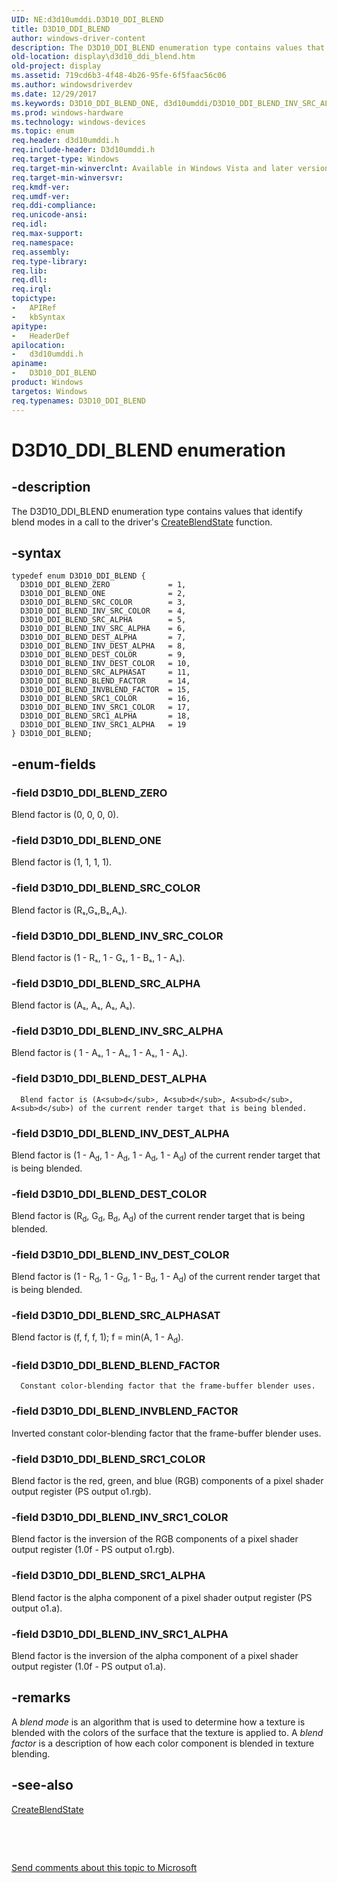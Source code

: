 ```yaml
---
UID: NE:d3d10umddi.D3D10_DDI_BLEND
title: D3D10_DDI_BLEND
author: windows-driver-content
description: The D3D10_DDI_BLEND enumeration type contains values that identify blend modes in a call to the driver's CreateBlendState function.
old-location: display\d3d10_ddi_blend.htm
old-project: display
ms.assetid: 719cd6b3-4f48-4b26-95fe-6f5faac56c06
ms.author: windowsdriverdev
ms.date: 12/29/2017
ms.keywords: D3D10_DDI_BLEND_ONE, d3d10umddi/D3D10_DDI_BLEND_INV_SRC_ALPHA, d3d10umddi/D3D10_DDI_BLEND_DEST_ALPHA, d3d10umddi/D3D10_DDI_BLEND_INV_SRC1_COLOR, d3d10umddi/D3D10_DDI_BLEND_SRC1_COLOR, D3D10_DDI_BLEND_INV_SRC1_ALPHA, D3D10_DDI_BLEND_SRC_ALPHA, d3d10umddi/D3D10_DDI_BLEND_INV_SRC_COLOR, D3D10_DDI_BLEND_DEST_ALPHA, d3d10umddi/D3D10_DDI_BLEND_SRC_COLOR, D3D10_DDI_BLEND_INV_SRC_COLOR, d3d10umddi/D3D10_DDI_BLEND_INV_DEST_COLOR, d3d10umddi/D3D10_DDI_BLEND_ONE, d3d10umddi/D3D10_DDI_BLEND_SRC_ALPHASAT, D3D10_DDI_BLEND_SRC_ALPHASAT, d3d10umddi/D3D10_DDI_BLEND, D3D10_DDI_BLEND enumeration [Display Devices], D3D10_DDI_BLEND_INV_SRC1_COLOR, D3D10_DDI_BLEND_BLEND_FACTOR, D3D10_DDI_BLEND_INV_DEST_COLOR, d3d10umddi/D3D10_DDI_BLEND_BLEND_FACTOR, D3D10_DDI_BLEND_ZERO, d3d10umddi/D3D10_DDI_BLEND_ZERO, D3D10_DDI_BLEND_SRC1_COLOR, UMDisplayDriver_Dx10param_Structs_de092af6-e6a8-4772-af32-b92d2afcea79.xml, D3D10_DDI_BLEND_SRC1_ALPHA, d3d10umddi/D3D10_DDI_BLEND_INV_SRC1_ALPHA, D3D10_DDI_BLEND, d3d10umddi/D3D10_DDI_BLEND_INV_DEST_ALPHA, D3D10_DDI_BLEND_SRC_COLOR, d3d10umddi/D3D10_DDI_BLEND_INVBLEND_FACTOR, D3D10_DDI_BLEND_INV_SRC_ALPHA, display.d3d10_ddi_blend, D3D10_DDI_BLEND_INVBLEND_FACTOR, d3d10umddi/D3D10_DDI_BLEND_DEST_COLOR, D3D10_DDI_BLEND_DEST_COLOR, D3D10_DDI_BLEND_INV_DEST_ALPHA, d3d10umddi/D3D10_DDI_BLEND_SRC1_ALPHA, d3d10umddi/D3D10_DDI_BLEND_SRC_ALPHA
ms.prod: windows-hardware
ms.technology: windows-devices
ms.topic: enum
req.header: d3d10umddi.h
req.include-header: D3d10umddi.h
req.target-type: Windows
req.target-min-winverclnt: Available in Windows Vista and later versions of the Windows operating systems.
req.target-min-winversvr: 
req.kmdf-ver: 
req.umdf-ver: 
req.ddi-compliance: 
req.unicode-ansi: 
req.idl: 
req.max-support: 
req.namespace: 
req.assembly: 
req.type-library: 
req.lib: 
req.dll: 
req.irql: 
topictype:
-	APIRef
-	kbSyntax
apitype:
-	HeaderDef
apilocation:
-	d3d10umddi.h
apiname:
-	D3D10_DDI_BLEND
product: Windows
targetos: Windows
req.typenames: D3D10_DDI_BLEND
---
```


# D3D10_DDI_BLEND enumeration


## -description


The D3D10_DDI_BLEND enumeration type contains values that identify blend modes in a call to the driver's <a href="..\d3d10umddi\nc-d3d10umddi-pfnd3d10ddi_createblendstate.md">CreateBlendState</a> function.


## -syntax


````
typedef enum D3D10_DDI_BLEND { 
  D3D10_DDI_BLEND_ZERO             = 1,
  D3D10_DDI_BLEND_ONE              = 2,
  D3D10_DDI_BLEND_SRC_COLOR        = 3,
  D3D10_DDI_BLEND_INV_SRC_COLOR    = 4,
  D3D10_DDI_BLEND_SRC_ALPHA        = 5,
  D3D10_DDI_BLEND_INV_SRC_ALPHA    = 6,
  D3D10_DDI_BLEND_DEST_ALPHA       = 7,
  D3D10_DDI_BLEND_INV_DEST_ALPHA   = 8,
  D3D10_DDI_BLEND_DEST_COLOR       = 9,
  D3D10_DDI_BLEND_INV_DEST_COLOR   = 10,
  D3D10_DDI_BLEND_SRC_ALPHASAT     = 11,
  D3D10_DDI_BLEND_BLEND_FACTOR     = 14,
  D3D10_DDI_BLEND_INVBLEND_FACTOR  = 15,
  D3D10_DDI_BLEND_SRC1_COLOR       = 16,
  D3D10_DDI_BLEND_INV_SRC1_COLOR   = 17,
  D3D10_DDI_BLEND_SRC1_ALPHA       = 18,
  D3D10_DDI_BLEND_INV_SRC1_ALPHA   = 19
} D3D10_DDI_BLEND;
````


## -enum-fields




### -field D3D10_DDI_BLEND_ZERO

Blend factor is (0, 0, 0, 0).


### -field D3D10_DDI_BLEND_ONE

Blend factor is (1, 1, 1, 1).


### -field D3D10_DDI_BLEND_SRC_COLOR

Blend factor is (Rₛ,Gₛ,Bₛ,Aₛ).


### -field D3D10_DDI_BLEND_INV_SRC_COLOR

Blend factor is (1 - Rₛ, 1 - Gₛ, 1 - Bₛ, 1 - Aₛ). 


### -field D3D10_DDI_BLEND_SRC_ALPHA

Blend factor is (Aₛ, Aₛ, Aₛ, Aₛ). 


### -field D3D10_DDI_BLEND_INV_SRC_ALPHA

Blend factor is ( 1 - Aₛ, 1 - Aₛ, 1 - Aₛ, 1 - Aₛ). 


### -field D3D10_DDI_BLEND_DEST_ALPHA


      Blend factor is (A<sub>d</sub>, A<sub>d</sub>, A<sub>d</sub>, A<sub>d</sub>) of the current render target that is being blended. 
     


### -field D3D10_DDI_BLEND_INV_DEST_ALPHA

Blend factor is (1 - A<sub>d</sub>, 1 - A<sub>d</sub>, 1 - A<sub>d</sub>, 1 - A<sub>d</sub>) of the current render target that is being blended. 


### -field D3D10_DDI_BLEND_DEST_COLOR

Blend factor is (R<sub>d</sub>, G<sub>d</sub>, B<sub>d</sub>, A<sub>d</sub>) of the current render target that is being blended. 


### -field D3D10_DDI_BLEND_INV_DEST_COLOR

Blend factor is (1 - R<sub>d</sub>, 1 - G<sub>d</sub>, 1 - B<sub>d</sub>, 1 - A<sub>d</sub>) of the current render target that is being blended.


### -field D3D10_DDI_BLEND_SRC_ALPHASAT

Blend factor is (f, f, f, 1); f = min(A, 1 - A<sub>d</sub>). 


### -field D3D10_DDI_BLEND_BLEND_FACTOR


      Constant color-blending factor that the frame-buffer blender uses.
     


### -field D3D10_DDI_BLEND_INVBLEND_FACTOR

Inverted constant color-blending factor that the frame-buffer blender uses.


### -field D3D10_DDI_BLEND_SRC1_COLOR

Blend factor is the red, green, and blue (RGB) components of a pixel shader output register (PS output o1.rgb). 


### -field D3D10_DDI_BLEND_INV_SRC1_COLOR

Blend factor is the inversion of the RGB components of a pixel shader output register (1.0f - PS output o1.rgb). 


### -field D3D10_DDI_BLEND_SRC1_ALPHA

Blend factor is the alpha component of a pixel shader output register (PS output o1.a). 


### -field D3D10_DDI_BLEND_INV_SRC1_ALPHA

Blend factor is the inversion of the alpha component of a pixel shader output register (1.0f - PS output o1.a). 


## -remarks


A <i>blend mode</i> is an algorithm that is used to determine how a texture is blended with the colors of the surface that the texture is applied to. A <i>blend factor</i> is a description of how each color component is blended in texture blending.



## -see-also

<a href="..\d3d10umddi\nc-d3d10umddi-pfnd3d10ddi_createblendstate.md">CreateBlendState</a>

 

 

<a href="mailto:wsddocfb@microsoft.com?subject=Documentation%20feedback [display\display]:%20D3D10_DDI_BLEND enumeration%20 RELEASE:%20(12/29/2017)&amp;body=%0A%0APRIVACY STATEMENT%0A%0AWe use your feedback to improve the documentation. We don't use your email address for any other purpose, and we'll remove your email address from our system after the issue that you're reporting is fixed. While we're working to fix this issue, we might send you an email message to ask for more info. Later, we might also send you an email message to let you know that we've addressed your feedback.%0A%0AFor more info about Microsoft's privacy policy, see http://privacy.microsoft.com/en-us/default.aspx." title="Send comments about this topic to Microsoft">Send comments about this topic to Microsoft</a>

